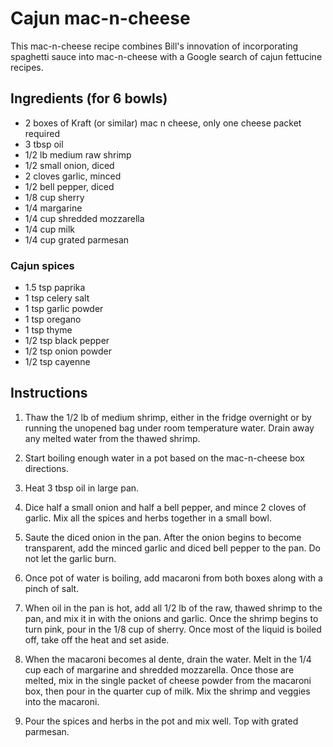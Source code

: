 # Cajun mac-n-cheese

This mac-n-cheese recipe combines Bill's innovation of incorporating spaghetti sauce into mac-n-cheese with a Google search of cajun fettucine recipes.


## Ingredients (for 6 bowls)

- 2 boxes of Kraft (or similar) mac n cheese, only one cheese packet required
- 3 tbsp oil
- 1/2 lb medium raw shrimp
- 1/2 small onion, diced
- 2 cloves garlic, minced
- 1/2 bell pepper, diced
- 1/8 cup sherry
- 1/4 margarine
- 1/4 cup shredded mozzarella
- 1/4 cup milk
- 1/4 cup grated parmesan

### Cajun spices
- 1.5 tsp paprika
- 1 tsp celery salt
- 1 tsp garlic powder
- 1 tsp oregano
- 1 tsp thyme
- 1/2 tsp black pepper
- 1/2 tsp onion powder
- 1/2 tsp cayenne


## Instructions

1. Thaw the 1/2 lb of medium shrimp, either in the fridge overnight or by running the unopened bag under room temperature water. Drain away any melted water from the thawed shrimp.

2. Start boiling enough water in a pot based on the mac-n-cheese box directions.

3. Heat 3 tbsp oil in large pan.

4. Dice half a small onion and half a bell pepper, and mince 2 cloves of garlic. Mix all the spices and herbs together in a small bowl.

5. Saute the diced onion in the pan. After the onion begins to become transparent, add the minced garlic and diced bell pepper to the pan. Do not let the garlic burn.

6. Once pot of water is boiling, add macaroni from both boxes along with a pinch of salt.

7. When oil in the pan is hot, add all 1/2 lb of the raw, thawed shrimp to the pan, and mix it in with the onions and garlic. Once the shrimp begins to turn pink, pour in the 1/8 cup of sherry. Once most of the liquid is boiled off, take off the heat and set aside.

8. When the macaroni becomes al dente, drain the water. Melt in the 1/4 cup each of margarine and shredded mozzarella. Once those are melted, mix in the single packet of cheese powder from the macaroni box, then pour in the quarter cup of milk. Mix the shrimp and veggies into the macaroni.

9. Pour the spices and herbs in the pot and mix well. Top with grated parmesan.